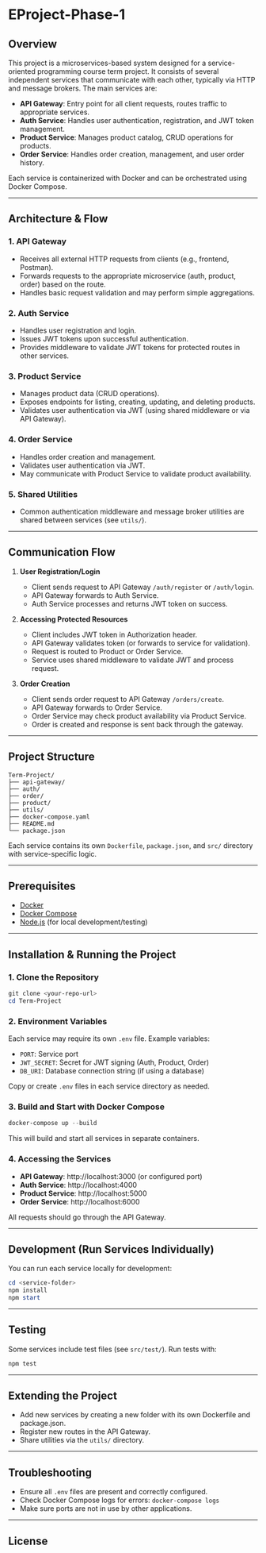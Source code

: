 # EProject-Phase-1
## Overview

This project is a microservices-based system designed for a service-oriented programming course term project. It consists of several independent services that communicate with each other, typically via HTTP and message brokers. The main services are:

- **API Gateway**: Entry point for all client requests, routes traffic to appropriate services.
- **Auth Service**: Handles user authentication, registration, and JWT token management.
- **Product Service**: Manages product catalog, CRUD operations for products.
- **Order Service**: Handles order creation, management, and user order history.

Each service is containerized with Docker and can be orchestrated using Docker Compose.

---

## Architecture & Flow

### 1. API Gateway
- Receives all external HTTP requests from clients (e.g., frontend, Postman).
- Forwards requests to the appropriate microservice (auth, product, order) based on the route.
- Handles basic request validation and may perform simple aggregations.

### 2. Auth Service
- Handles user registration and login.
- Issues JWT tokens upon successful authentication.
- Provides middleware to validate JWT tokens for protected routes in other services.

### 3. Product Service
- Manages product data (CRUD operations).
- Exposes endpoints for listing, creating, updating, and deleting products.
- Validates user authentication via JWT (using shared middleware or via API Gateway).

### 4. Order Service
- Handles order creation and management.
- Validates user authentication via JWT.
- May communicate with Product Service to validate product availability.

### 5. Shared Utilities
- Common authentication middleware and message broker utilities are shared between services (see `utils/`).

---

## Communication Flow

1. **User Registration/Login**
	- Client sends request to API Gateway `/auth/register` or `/auth/login`.
	- API Gateway forwards to Auth Service.
	- Auth Service processes and returns JWT token on success.

2. **Accessing Protected Resources**
	- Client includes JWT token in Authorization header.
	- API Gateway validates token (or forwards to service for validation).
	- Request is routed to Product or Order Service.
	- Service uses shared middleware to validate JWT and process request.

3. **Order Creation**
	- Client sends order request to API Gateway `/orders/create`.
	- API Gateway forwards to Order Service.
	- Order Service may check product availability via Product Service.
	- Order is created and response is sent back through the gateway.

---

## Project Structure

```
Term-Project/
├── api-gateway/
├── auth/
├── order/
├── product/
├── utils/
├── docker-compose.yaml
├── README.md
└── package.json
```

Each service contains its own `Dockerfile`, `package.json`, and `src/` directory with service-specific logic.

---

## Prerequisites

- [Docker](https://www.docker.com/get-started)
- [Docker Compose](https://docs.docker.com/compose/)
- [Node.js](https://nodejs.org/) (for local development/testing)

---

## Installation & Running the Project

### 1. Clone the Repository

```powershell
git clone <your-repo-url>
cd Term-Project
```

### 2. Environment Variables

Each service may require its own `.env` file. Example variables:

- `PORT`: Service port
- `JWT_SECRET`: Secret for JWT signing (Auth, Product, Order)
- `DB_URI`: Database connection string (if using a database)

Copy or create `.env` files in each service directory as needed.

### 3. Build and Start with Docker Compose

```powershell
docker-compose up --build
```

This will build and start all services in separate containers.

### 4. Accessing the Services

- **API Gateway**: http://localhost:3000 (or configured port)
- **Auth Service**: http://localhost:4000
- **Product Service**: http://localhost:5000
- **Order Service**: http://localhost:6000

All requests should go through the API Gateway.

---

## Development (Run Services Individually)

You can run each service locally for development:

```powershell
cd <service-folder>
npm install
npm start
```

---

## Testing

Some services include test files (see `src/test/`). Run tests with:

```powershell
npm test
```

---

## Extending the Project

- Add new services by creating a new folder with its own Dockerfile and package.json.
- Register new routes in the API Gateway.
- Share utilities via the `utils/` directory.

---

## Troubleshooting

- Ensure all `.env` files are present and correctly configured.
- Check Docker Compose logs for errors: `docker-compose logs`
- Make sure ports are not in use by other applications.

---

## License


